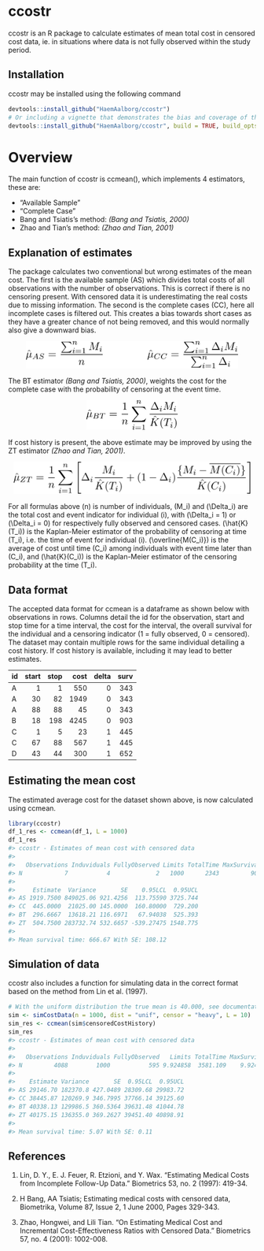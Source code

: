 
<!-- README.md is generated from README.Rmd. Please edit that file -->

# ccostr

ccostr is an R package to calculate estimates of mean total cost in
censored cost data, ie. in situations where data is not fully observed
within the study period.

## Installation

ccostr may be installed using the following command

``` r
devtools::install_github("HaemAalborg/ccostr")
# Or including a vignette that demonstrates the bias and coverage of the estimators
devtools::install_github("HaemAalborg/ccostr", build = TRUE, build_opts = c("--no-resave-data", "--no-manual"))
```

# Overview

The main function of ccostr is ccmean(), which implements 4 estimators,
these are:

  - “Available Sample”
  - “Complete Case”
  - Bang and Tsiatis’s method: *(Bang and Tsiatis, 2000)*
  - Zhao and Tian’s method: *(Zhao and Tian, 2001)*

## Explanation of estimates

The package calculates two conventional but wrong estimates of the mean
cost. The first is the available sample (AS) which divides total costs
of all observations with the number of observations. This is correct if
there is no censoring present. With censored data it is underestimating
the real costs due to missing information. The second is the complete
cases (CC), here all incomplete cases is filtered out. This creates a
bias towards short cases as they have a greater chance of not being
removed, and this would normally also give a downward bias.

<p align="center">

<img src="img/f1.png" height="55"/>

</p>

The BT estimator *(Bang and Tsiatis, 2000)*, weights the cost for the
complete case with the probability of censoring at the event time.

<p align="center">

<img src="img/f2.png" height="60"/>

</p>

If cost history is present, the above estimate may be improved by using
the ZT estimator *(Zhao and Tian, 2001)*.

<p align="center">

<img src="img/f3.png" height="65"/>

</p>

For all formulas above \(n\) is number of individuals, \(M_i\) and
\(\Delta_i\) are the total cost and event indicator for individual
\(i\), with \(\Delta_i = 1\) or \(\Delta_i = 0\) for respectively fully
observed and censored cases. \(\hat{K}(T_i)\) is the Kaplan-Meier
estimator of the probability of censoring at time \(T_i\), i.e. the time
of event for individual \(i\). \(\overline{M(C_i)}\) is the average of
cost until time \(C_i\) among individuals with event time later than
\(C_i\), and \(\hat{K}(C_i)\) is the Kaplan-Meier estimator of the
censoring probability at the time \(T_i\).

## Data format

The accepted data format for ccmean is a dataframe as shown below with
observations in rows. Columns detail the id for the observation, start
and stop time for a time interval, the cost for the interval, the
overall survival for the individual and a censoring indicator (1 = fully
observed, 0 = censored). The dataset may contain multiple rows for the
same individual detailing a cost history. If cost history is available,
including it may lead to better estimates.

| id | start | stop | cost | delta | surv |
| :- | ----: | ---: | ---: | ----: | ---: |
| A  |     1 |    1 |  550 |     0 |  343 |
| A  |    30 |   82 | 1949 |     0 |  343 |
| A  |    88 |   88 |   45 |     0 |  343 |
| B  |    18 |  198 | 4245 |     0 |  903 |
| C  |     1 |    5 |   23 |     1 |  445 |
| C  |    67 |   88 |  567 |     1 |  445 |
| D  |    43 |   44 |  300 |     1 |  652 |

## Estimating the mean cost

The estimated average cost for the dataset shown above, is now
calculated using ccmean.

``` r
library(ccostr)
df_1_res <- ccmean(df_1, L = 1000)
df_1_res
#> ccostr - Estimates of mean cost with censored data
#> 
#>   Observations Induviduals FullyObserved Limits TotalTime MaxSurvival
#> N            7           4             2   1000      2343         903
#> 
#>     Estimate  Variance       SE    0.95LCL  0.95UCL
#> AS 1919.7500 849025.06 921.4256  113.75590 3725.744
#> CC  445.0000  21025.00 145.0000  160.80000  729.200
#> BT  296.6667  13618.21 116.6971   67.94038  525.393
#> ZT  504.7500 283732.74 532.6657 -539.27475 1548.775
#> 
#> Mean survival time: 666.67 With SE: 108.12
```

## Simulation of data

ccostr also includes a function for simulating data in the correct
format based on the method from Lin et
al. (1997).

``` r
# With the uniform distribution the true mean is 40.000, see documentation for further details.
sim <- simCostData(n = 1000, dist = "unif", censor = "heavy", L = 10)
sim_res <- ccmean(sim$censoredCostHistory)
sim_res
#> ccostr - Estimates of mean cost with censored data
#> 
#>   Observations Induviduals FullyObserved   Limits TotalTime MaxSurvival
#> N         4088        1000           595 9.924858  3581.109    9.924858
#> 
#>    Estimate Variance       SE  0.95LCL  0.95UCL
#> AS 29146.70 182370.8 427.0489 28309.68 29983.72
#> CC 38445.87 120269.9 346.7995 37766.14 39125.60
#> BT 40338.13 129986.5 360.5364 39631.48 41044.78
#> ZT 40175.15 136355.0 369.2627 39451.40 40898.91
#> 
#> Mean survival time: 5.07 With SE: 0.11
```

## References

1.  Lin, D. Y., E. J. Feuer, R. Etzioni, and Y. Wax. “Estimating Medical
    Costs from Incomplete Follow-Up Data.” Biometrics 53, no. 2 (1997):
    419-34.

2.  H Bang, AA Tsiatis; Estimating medical costs with censored data,
    Biometrika, Volume 87, Issue 2, 1 June 2000, Pages 329-343.

3.  Zhao, Hongwei, and Lili Tian. “On Estimating Medical Cost and
    Incremental Cost-Effectiveness Ratios with Censored Data.”
    Biometrics 57, no. 4 (2001): 1002-008.
